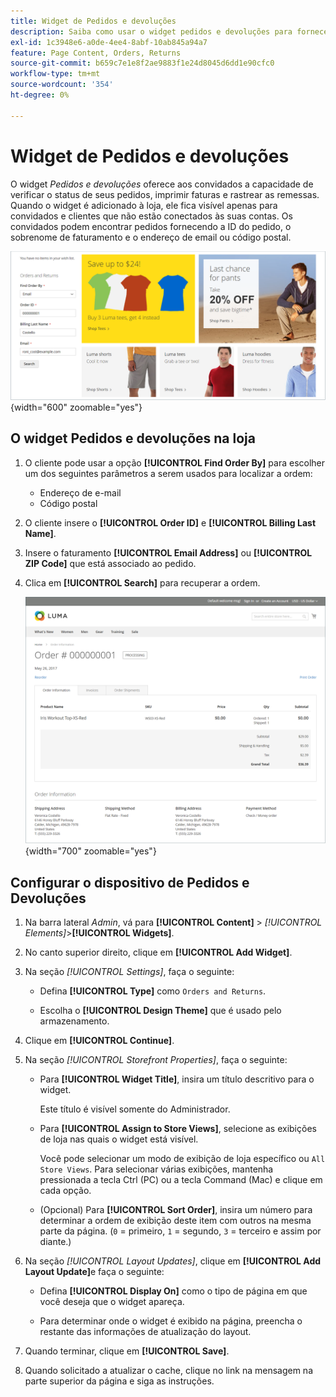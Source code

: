 ```yaml
---
title: Widget de Pedidos e devoluções
description: Saiba como usar o widget pedidos e devoluções para fornecer aos clientes a capacidade de verificar o status de seus pedidos, imprimir faturas e rastrear as remessas.
exl-id: 1c3948e6-a0de-4ee4-8abf-10ab845a94a7
feature: Page Content, Orders, Returns
source-git-commit: b659c7e1e8f2ae9883f1e24d8045d6dd1e90cfc0
workflow-type: tm+mt
source-wordcount: '354'
ht-degree: 0%

---
```


# Widget de Pedidos e devoluções

O widget _Pedidos e devoluções_ oferece aos convidados a capacidade de verificar o status de seus pedidos, imprimir faturas e rastrear as remessas. Quando o widget é adicionado à loja, ele fica visível apenas para convidados e clientes que não estão conectados às suas contas. Os convidados podem encontrar pedidos fornecendo a ID do pedido, o sobrenome de faturamento e o endereço de email ou código postal.

![Widget de Pedidos e Devoluções na barra lateral na vitrine](./assets/storefront-widget-orders-returns-sidebar.png){width="600" zoomable="yes"}

## O widget Pedidos e devoluções na loja

1. O cliente pode usar a opção **[!UICONTROL Find Order By]** para escolher um dos seguintes parâmetros a serem usados para localizar a ordem:

   - Endereço de e-mail
   - Código postal

1. O cliente insere o **[!UICONTROL Order ID]** e **[!UICONTROL Billing Last Name]**.

1. Insere o faturamento **[!UICONTROL Email Address]** ou **[!UICONTROL ZIP Code]** que está associado ao pedido.

1. Clica em **[!UICONTROL Search]** para recuperar a ordem.

   ![Informações do pedido exibidas na loja](./assets/storefront-widget-orders-returns-view.png){width="700" zoomable="yes"}

## Configurar o dispositivo de Pedidos e Devoluções

1. Na barra lateral _Admin_, vá para **[!UICONTROL Content]** > _[!UICONTROL Elements]_>**[!UICONTROL Widgets]**.

1. No canto superior direito, clique em **[!UICONTROL Add Widget]**.

1. Na seção _[!UICONTROL Settings]_, faça o seguinte:

   - Defina **[!UICONTROL Type]** como `Orders and Returns`.

   - Escolha o **[!UICONTROL Design Theme]** que é usado pelo armazenamento.

1. Clique em **[!UICONTROL Continue]**.

1. Na seção _[!UICONTROL Storefront Properties]_, faça o seguinte:

   - Para **[!UICONTROL Widget Title]**, insira um título descritivo para o widget.

     Este título é visível somente do Administrador.

   - Para **[!UICONTROL Assign to Store Views]**, selecione as exibições de loja nas quais o widget está visível.

     Você pode selecionar um modo de exibição de loja específico ou `All Store Views`. Para selecionar várias exibições, mantenha pressionada a tecla Ctrl (PC) ou a tecla Command (Mac) e clique em cada opção.

   - (Opcional) Para **[!UICONTROL Sort Order]**, insira um número para determinar a ordem de exibição deste item com outros na mesma parte da página. (`0` = primeiro, `1` = segundo, `3` = terceiro e assim por diante.)

1. Na seção _[!UICONTROL Layout Updates]_, clique em **[!UICONTROL Add Layout Update]**&#x200B;e faça o seguinte:

   - Defina **[!UICONTROL Display On]** como o tipo de página em que você deseja que o widget apareça.

   - Para determinar onde o widget é exibido na página, preencha o restante das informações de atualização do layout.

1. Quando terminar, clique em **[!UICONTROL Save]**.

1. Quando solicitado a atualizar o cache, clique no link na mensagem na parte superior da página e siga as instruções.
